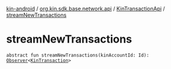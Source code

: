 [kin-android](../../index.md) / [org.kin.sdk.base.network.api](../index.md) / [KinTransactionApi](index.md) / [streamNewTransactions](./stream-new-transactions.md)

# streamNewTransactions

`abstract fun streamNewTransactions(kinAccountId: Id): `[`Observer`](../../org.kin.sdk.base.tools/-observer/index.md)`<`[`KinTransaction`](../../org.kin.sdk.base.stellar.models/-kin-transaction/index.md)`>`